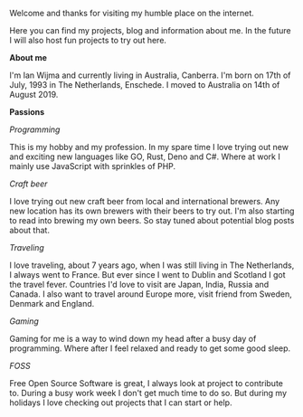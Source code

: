 Welcome and thanks for visiting my humble place on the internet.

Here you can find my projects, blog and information about me.
In the future I will also host fun projects to try out here.

**About me**

I'm Ian Wijma and currently living in Australia, Canberra.
I'm born on 17th of July, 1993 in The Netherlands, Enschede.
I moved to Australia on 14th of August 2019.

**Passions**

*Programming*

This is my hobby and my profession. 
In my spare time I love trying out new and exciting new languages like GO, Rust, Deno and C#.
Where at work I mainly use JavaScript with sprinkles of PHP.

*Craft beer*

I love trying out new craft beer from local and international brewers. 
Any new location has its own brewers with their beers to try out.
I'm also starting to read into brewing my own beers. So stay tuned about potential blog posts about that.

*Traveling*

I love traveling, about 7 years ago, when I was still living in The Netherlands, I always went to France.
But ever since I went to Dublin and Scotland I got the travel fever. 
Countries I'd love to visit are Japan, India, Russia and Canada.
I also want to travel around Europe more, visit friend from Sweden, Denmark and England. 

*Gaming*

Gaming for me is a way to wind down my head after a busy day of programming. 
Where after I feel relaxed and ready to get some good sleep. 

*FOSS*

Free Open Source Software is great, I always look at project to contribute to.
During a busy work week I don't get much time to do so. 
But during my holidays I love checking out projects that I can start or help.
